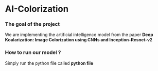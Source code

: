 # AI-Colorization

### The goal of the project
We are implementing the artificial intelligence model from the paper **Deep Koalarization: Image Colorization using CNNs and Inception-Resnet-v2** 

### How to run our model ?
Simply run the python file called **python file** 
